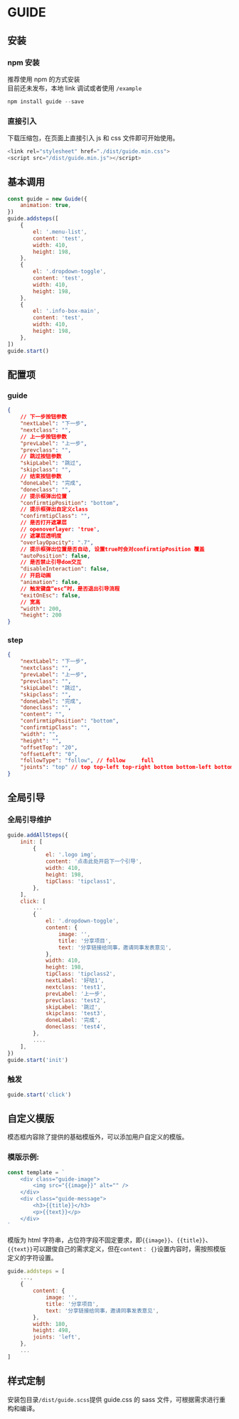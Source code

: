 # GUIDE

## 安装

### npm 安装

推荐使用 npm 的方式安装  
目前还未发布，本地 link 调试或者使用 `/example`

```javascript
npm install guide --save
```

### 直接引入

下载压缩包，在页面上直接引入 js 和 css 文件即可开始使用。

```javascript
<link rel="stylesheet" href="./dist/guide.min.css">
<script src="/dist/guide.min.js"></script>
```

## 基本调用

```javascript
const guide = new Guide({
	animation: true,
})
guide.addsteps([
	{
		el: '.menu-list',
		content: 'test',
		width: 410,
		height: 198,
	},
	{
		el: '.dropdown-toggle',
		content: 'test',
		width: 410,
		height: 198,
	},
	{
		el: '.info-box-main',
		content: 'test',
		width: 410,
		height: 198,
	},
])
guide.start()
```

## 配置项

### guide

```json
{
	// 下一步按钮参数
	"nextLabel": "下一步",
	"nextclass": "",
	// 上一步按钮参数
	"prevLabel": "上一步",
	"prevclass": "",
	// 跳过按钮参数
	"skipLabel": "跳过",
	"skipclass": "",
	// 结束按钮参数
	"doneLabel": "完成",
	"doneclass": "",
	// 提示框弹出位置
	"confirmtipPosition": "bottom",
	// 提示框弹出自定义class
	"confirmtipClass": "",
	// 是否打开遮罩层
	// openoverlayer: 'true',
	// 遮罩层透明度
	"overlayOpacity": ".7",
	// 提示框弹出位置是否自动, 设置true时会对confirmtipPosition 覆盖
	"autoPosition": false,
	// 是否禁止引导dom交互
	"disableInteraction": false,
	// 开启动画
	"animation": false,
	// 触发键盘“esc”时，是否退出引导流程
	"exitOnEsc": false,
	// 宽高
	"width": 200,
	"height": 200
}
```

### step

```json
{
	"nextLabel": "下一步",
	"nextclass": "",
	"prevLabel": "上一步",
	"prevclass": "",
	"skipLabel": "跳过",
	"skipclass": "",
	"doneLabel": "完成",
	"doneclass": "",
	"content": "",
	"confirmtipPosition": "bottom",
	"confirmtipClass": "",
	"width": "",
	"height": "",
	"offsetTop": "20",
	"offsetLeft": "0",
	"followType": "follow", // follow     full
	"joints": "top" // top top-left top-right bottom bottom-left bottom-right left left-top left-bototm right right-top
}
```

## 全局引导

### 全局引导维护

```javascript
guide.addAllSteps({
	init: [
		{
			el: '.logo img',
			content: '点击此处开启下一个引导',
			width: 410,
			height: 198,
			tipClass: 'tipclass1',
		},
	],
	click: [
		...
		{
			el: '.dropdown-toggle',
			content: {
				image: '',
				title: '分享项目',
				text: '分享链接给同事，邀请同事发表意见',
			},
			width: 410,
			height: 198,
			tipClass: 'tipclass2',
			nextLabel: '好哒1',
			nextclass: 'test1',
			prevLabel: '上一步',
			prevclass: 'test2',
			skipLabel: '跳过',
			skipclass: 'test3',
			doneLabel: '完成',
			doneclass: 'test4',
		},
		....
	],
})
guide.start('init')
```

### 触发

```javascript
guide.start('click')
```

## 自定义模版

模态框内容除了提供的基础模版外，可以添加用户自定义的模版。

### 模版示例:

```javascript
const template = `
    <div class="guide-image">
        <img src="{{image}}" alt="" />
    </div>
    <div class="guide-message">
        <h3>{{title}}</h3>
        <p>{{text}}</p>
    </div>
`
```

模版为 html 字符串，占位符字段不固定要求，即`{{image}}`、`{{title}}`、`{{text}}`可以跟俊自己的需求定义，但在`content： {}`设置内容时，需按照模版定义的字符设置。

```javascript
guide.addsteps = [
    ...,
	{
		content: {
			image: '',
			title: '分享项目',
			text: '分享链接给同事，邀请同事发表意见',
		},
		width: 180,
		height: 498,
		joints: 'left',
	},
    ...
]
```

## 样式定制

安装包目录`/dist/guide.scss`提供 guide.css 的 sass 文件，可根据需求进行重构和编译。
